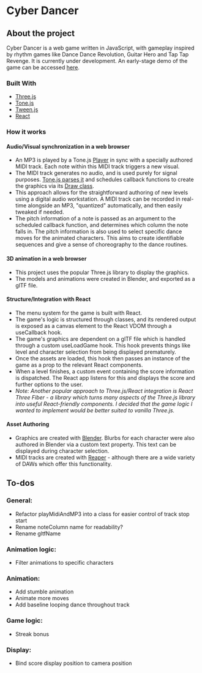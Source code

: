 # Cyber Dancer
## About the project
Cyber Dancer is a web game written in JavaScript, with gameplay inspired by rhythm games like Dance Dance Revolution, Guitar Hero and Tap Tap Revenge. It is currently under development. An early-stage demo of the game can be accessed [here](https://cyber-dancer.vercel.app/).
### Built With
- [Three.js](https://threejs.org/)
- [Tone.js](https://tonejs.github.io/docs/14.9.17/index.html)
- [Tween.js](https://github.com/tweenjs/tween.js)
- [React](https://react.dev/)

### How it works
#### Audio/Visual synchronization in a web browser
- An MP3 is played by a Tone.js [Player](https://tonejs.github.io/docs/14.9.17/classes/Player.html) in sync with a specially authored MIDI track. Each note within this MIDI track triggers a new visual.
- The MIDI track generates no audio, and is used purely for signal purposes. [Tone.js parses it](https://github.com/Tonejs/Midi) and schedules callback functions to create the graphics via its [Draw class](https://tonejs.github.io/docs/14.9.17/functions/getDraw.html).
- This approach allows for the straightforward authoring of new levels using a digital audio workstation. A MIDI track can be recorded in real-time alongside an MP3, "quantized" automatically, and then easily tweaked if needed.
- The pitch information of a note is passed as an argument to the scheduled callback function, and determines which column the note falls in. The pitch information is also used to select specific dance moves for the animated characters. This aims to create identifiable sequences and give a sense of choreography to the dance routines.

#### 3D animation in a web browser
- This project uses the popular Three.js library to display the graphics.
- The models and animations were created in Blender, and exported as a glTF file. 

#### Structure/Integration with React
- The menu system for the game is built with React.
- The game's logic is structured through classes, and its rendered output is exposed as a canvas element to the React VDOM through a useCallback hook.
- The game's graphics are dependent on a glTF file which is handled through a custom useLoadGame hook. This hook prevents things like level and character selection from being displayed prematurely. 
- Once the assets are loaded, this hook then passes an instance of the game as a prop to the relevant React components.
- When a level finishes, a custom event containing the score information is dispatched. The React app listens for this and displays the score and further options to the user.
- _Note: Another popular approach to Three.js/React integration is React Three Fiber - a library which turns many aspects of the Three.js library into useful React-friendly components. I decided that the game logic I wanted to implement would be better suited to vanilla Three.js._

#### Asset Authoring
- Graphics are created with [Blender](https://www.blender.org/). Blurbs for each character were also authored in Blender via a custom text property. This text can be displayed during character selection.
- MIDI tracks are created with [Reaper](https://www.reaper.fm/) - although there are a wide variety of DAWs which offer this functionality.

## To-dos
### General:
- Refactor playMidiAndMP3 into a class for easier control of track stop start
- Rename noteColumn name for readability?
- Rename gltfName
### Animation logic:
- Filter animations to specific characters
### Animation:
- Add stumble animation
- Animate more moves
- Add baseline looping dance throughout track
### Game logic:
- Streak bonus
### Display:
- Bind score display position to camera position
